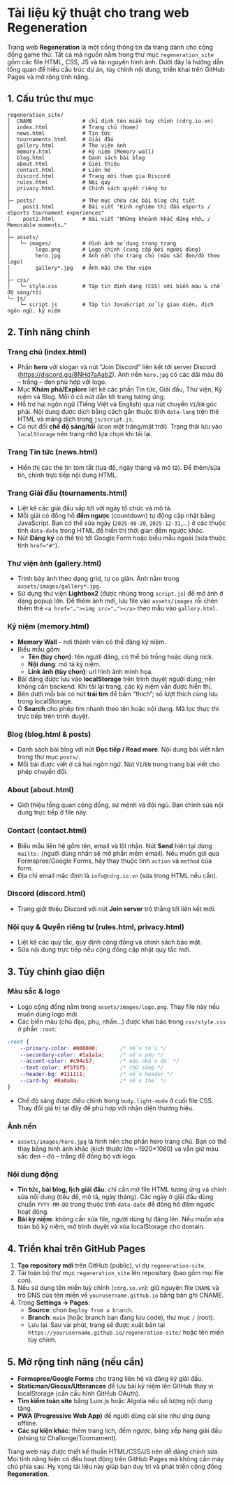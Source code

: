 # Tài liệu kỹ thuật cho trang web **Regeneration**

Trang web **Regeneration** là một cổng thông tin đa trang dành cho cộng đồng game thủ. Tất cả mã nguồn nằm trong thư mục `regeneration_site` gồm các file HTML, CSS, JS và tài nguyên hình ảnh. Dưới đây là hướng dẫn tổng quan để hiểu cấu trúc dự án, tùy chỉnh nội dung, triển khai trên GitHub Pages và mở rộng tính năng.

## 1. Cấu trúc thư mục

```
regeneration_site/
│  CNAME                # chỉ định tên miền tuỳ chỉnh (cdrg.io.vn)
│  index.html           # Trang chủ (home)
│  news.html            # Tin tức
│  tournaments.html     # Giải đấu
│  gallery.html         # Thư viện ảnh
│  memory.html          # Kỷ niệm (Memory wall)
│  blog.html            # Danh sách bài blog
│  about.html           # Giới thiệu
│  contact.html         # Liên hệ
│  discord.html         # Trang mời tham gia Discord
│  rules.html           # Nội quy
│  privacy.html         # Chính sách quyền riêng tư
│
├─ posts/               # Thư mục chứa các bài blog chi tiết
│    post1.html         # Bài viết "Kinh nghiệm thi đấu eSports / eSports tournament experiences"
│    post2.html         # Bài viết "Những khoảnh khắc đáng nhớ… / Memorable moments…"
│
├─ assets/
│   └─ images/          # Hình ảnh sử dụng trong trang
│        logo.png       # Logo chính (cung cấp bởi người dùng)
│        hero.jpg       # Ảnh nền cho trang chủ (màu sắc đen/đỏ theo logo)
│        gallery*.jpg   # Ảnh mẫu cho thư viện
│
├─ css/
│   └─ style.css        # Tập tin định dạng (CSS) với biến màu & chế độ sáng/tối
└─ js/
    └─ script.js        # Tập tin JavaScript xử lý giao diện, dịch ngôn ngữ, kỷ niệm
```

## 2. Tính năng chính

### Trang chủ (index.html)

* Phần **hero** với slogan và nút "Join Discord" liên kết tới server Discord (https://discord.gg/8NHd7aAab2). Ảnh nền `hero.jpg` có các dải màu đỏ – trắng – đen phù hợp với logo.
* Mục **Khám phá/Explore** liệt kê các phần Tin tức, Giải đấu, Thư viện, Kỷ niệm và Blog. Mỗi ô có nút dẫn tới trang tương ứng.
* Hỗ trợ hai ngôn ngữ (Tiếng Việt và English) qua nút chuyển `VI`/`EN` góc phải. Nội dung được dịch bằng cách gắn thuộc tính `data-lang` trên thẻ HTML và mảng dịch trong `js/script.js`.
* Có nút đổi **chế độ sáng/tối** (icon mặt trăng/mặt trời). Trạng thái lưu vào `localStorage` nên trang nhớ lựa chọn khi tải lại.

### Trang Tin tức (news.html)

* Hiển thị các thẻ tin tóm tắt (tựa đề, ngày tháng và mô tả). Để thêm/sửa tin, chỉnh trực tiếp nội dung HTML.

### Trang Giải đấu (tournaments.html)

* Liệt kê các giải đấu sắp tới với ngày tổ chức và mô tả.
* Mỗi giải có đồng hồ **đếm ngược** (countdown) tự động cập nhật bằng JavaScript. Bạn có thể sửa ngày (`2025-08-20`, `2025-12-31`,…) ở các thuộc tính `data-date` trong HTML để hiển thị thời gian đếm ngược khác.
* Nút **Đăng ký** có thể trỏ tới Google Form hoặc biểu mẫu ngoài (sửa thuộc tính `href="#"`).

### Thư viện ảnh (gallery.html)

* Trình bày ảnh theo dạng grid, tự co giãn. Ảnh nằm trong `assets/images/gallery*.jpg`.
* Sử dụng thư viện **Lightbox2** (được nhúng trong `script.js`) để mở ảnh ở dạng popup lớn. Để thêm ảnh mới, lưu file vào `assets/images` rồi chèn thêm thẻ `<a href="…"><img src="…"></a>` theo mẫu vào `gallery.html`.

### Kỷ niệm (memory.html)

* **Memory Wall** – nơi thành viên có thể đăng kỷ niệm.
* Biểu mẫu gồm:
  - **Tên (tùy chọn)**: tên người đăng, có thể bỏ trống hoặc dùng nick.
  - **Nội dung**: mô tả kỷ niệm.
  - **Link ảnh (tùy chọn)**: url hình ảnh minh họa.
* Bài đăng được lưu vào **localStorage** trên trình duyệt người dùng, nên không cần backend. Khi tải lại trang, các kỷ niệm vẫn được hiển thị.
* Bên dưới mỗi bài có nút **trái tim** để bấm “thích”; số lượt thích cũng lưu trong localStorage.
* Ô **Search** cho phép tìm nhanh theo tên hoặc nội dung. Mã lọc thực thi trực tiếp trên trình duyệt.

### Blog (blog.html & posts)

* Danh sách bài blog với nút **Đọc tiếp / Read more**. Nội dung bài viết nằm trong thư mục `posts/`.
* Mỗi bài được viết ở cả hai ngôn ngữ. Nút `VI`/`EN` trong trang bài viết cho phép chuyển đổi.

### About (about.html)

* Giới thiệu tổng quan cộng đồng, sứ mệnh và đội ngũ. Bạn chỉnh sửa nội dung trực tiếp ở file này.

### Contact (contact.html)

* Biểu mẫu liên hệ gồm tên, email và lời nhắn. Nút **Send** hiện tại dùng `mailto:` (người dùng nhấn sẽ mở phần mềm email). Nếu muốn gửi qua Formspree/Google Forms, hãy thay thuộc tính `action` và `method` của form.
* Địa chỉ email mặc định là `info@cdrg.io.vn` (sửa trong HTML nếu cần).

### Discord (discord.html)

* Trang giới thiệu Discord với nút **Join server** trỏ thẳng tới liên kết mời.

### Nội quy & Quyền riêng tư (rules.html, privacy.html)

* Liệt kê các quy tắc, quy định cộng đồng và chính sách bảo mật.
* Sửa nội dung trực tiếp nếu cộng đồng cập nhật quy tắc mới.

## 3. Tùy chỉnh giao diện

### Màu sắc & logo

* Logo cộng đồng nằm trong `assets/images/logo.png`. Thay file này nếu muốn dùng logo mới.
* Các biến màu (chủ đạo, phụ, nhấn…) được khai báo trong `css/style.css` ở phần `:root`:

```css
:root {
    --primary-color: #000000;       /* nền tối */
    --secondary-color: #1a1a1a;     /* nền phụ */
    --accent-color: #c94c57;        /* màu nhấn đỏ */
    --text-color: #f5f5f5;          /* chữ sáng */
    --header-bg: #111111;           /* nền header */
    --card-bg: #0a0a0a;             /* nền thẻ */
}
```

* Chế độ sáng được điều chỉnh trong `body.light-mode` ở cuối file CSS. Thay đổi giá trị tại đây để phù hợp với nhận diện thương hiệu.

### Ảnh nền

* `assets/images/hero.jpg` là hình nền cho phần hero trang chủ. Bạn có thể thay bằng hình ảnh khác (kích thước lớn ~1920×1080) và vẫn giữ màu sắc đen – đỏ – trắng để đồng bộ với logo.

### Nội dung động

* **Tin tức, bài blog, lịch giải đấu**: chỉ cần mở file HTML tương ứng và chỉnh sửa nội dung (tiêu đề, mô tả, ngày tháng). Các ngày ở giải đấu dùng chuẩn `YYYY-MM-DD` trong thuộc tính `data-date` để đồng hồ đếm ngược hoạt động.
* **Bài kỷ niệm**: không cần sửa file, người dùng tự đăng lên. Nếu muốn xóa toàn bộ kỷ niệm, mở trình duyệt và xóa localStorage cho domain.

## 4. Triển khai trên GitHub Pages

1. **Tạo repository mới** trên GitHub (public), ví dụ `regeneration-site`.
2. Tải toàn bộ thư mục `regeneration_site` lên repository (bao gồm mọi file con).
3. Nếu sử dụng tên miền tuỳ chỉnh (`cdrg.io.vn`): giữ nguyên file `CNAME` và trỏ DNS của tên miền về `yourusername.github.io` bằng bản ghi CNAME.
4. Trong **Settings → Pages**:
   - **Source**: chọn `Deploy from a branch`.
   - **Branch**: `main` (hoặc branch bạn đang lưu code), thư mục `/` (root).
   - Lưu lại. Sau vài phút, trang sẽ được xuất bản tại `https://yourusername.github.io/regeneration-site/` hoặc tên miền tùy chỉnh.

## 5. Mở rộng tính năng (nếu cần)

* **Formspree/Google Forms** cho trang liên hệ và đăng ký giải đấu.
* **Staticman/Giscus/Utterances** để lưu bài kỷ niệm lên GitHub thay vì localStorage (cần cấu hình GitHub OAuth).
* **Tìm kiếm toàn site** bằng Lunr.js hoặc Algolia nếu số lượng nội dung tăng.
* **PWA (Progressive Web App)** để người dùng cài site như ứng dụng offline.
* **Các sự kiện khác**: thêm trang lịch, đếm ngược, bảng xếp hạng giải đấu (nhúng từ Challonge/Toornament).

Trang web này được thiết kế thuần HTML/CSS/JS nên dễ dàng chỉnh sửa. Mọi tính năng hiện có đều hoạt động trên GitHub Pages mà không cần máy chủ phía sau. Hy vọng tài liệu này giúp bạn duy trì và phát triển cộng đồng **Regeneration**.
